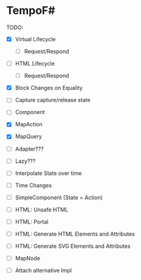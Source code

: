 # TempoF#

TODO:
- [x] Virtual Lifecycle
    - [ ] Request/Respond
- [ ] HTML Lifecycle
    - [ ] Request/Respond
- [x] Block Changes on Equality
- [ ] Capture capture/release state
- [ ] Component

- [x] MapAction
- [x] MapQuery
- [ ] Adapter???
- [ ] Lazy???
- [ ] Interpolate State over time
- [ ] Time Changes
- [ ] SimpleComponent (State = Action)


- [ ] HTML: Unsafe HTML
- [ ] HTML: Portal
- [ ] HTML: Generate HTML Elements and Attributes
- [ ] HTML: Generate SVG Elements and Attributes

- [ ] MapNode
- [ ] Attach alternative Impl